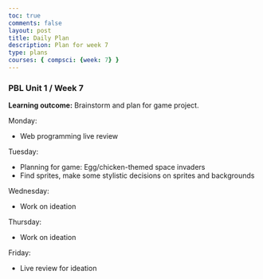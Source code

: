 ```yaml
---
toc: true
comments: false
layout: post
title: Daily Plan
description: Plan for week 7
type: plans
courses: { compsci: {week: 7} }
---
```


### PBL Unit 1 / Week 7

**Learning outcome:** Brainstorm and plan for game project.

Monday:
- Web programming live review

Tuesday:
- Planning for game: Egg/chicken-themed space invaders
- Find sprites, make some stylistic decisions on sprites and backgrounds

Wednesday:
- Work on ideation

Thursday:
- Work on ideation

Friday:
- Live review for ideation
